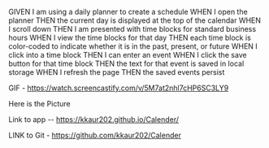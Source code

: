 GIVEN I am using a daily planner to create a schedule
WHEN I open the planner
THEN the current day is displayed at the top of the calendar
WHEN I scroll down
THEN I am presented with time blocks for standard business hours
WHEN I view the time blocks for that day
THEN each time block is color-coded to indicate whether it is in the past, present, or future
WHEN I click into a time block
THEN I can enter an event
WHEN I click the save button for that time block
THEN the text for that event is saved in local storage
WHEN I refresh the page
THEN the saved events persist



GIF - https://watch.screencastify.com/v/5M7at2nhl7cHP6SC3LY9

 Here is the Picture

 Link to app -- https://kkaur202.github.io/Calender/ 

 LINK to Git - https://github.com/kkaur202/Calender



